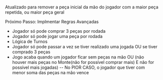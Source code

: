 Atualizado para remover a peça inicial da mão do jogador com a maior peça repetida, ou maior peça geral

Próximo Passo: Implmentar Regras Avançadas 

- Jogador só pode comprar 3 peças por rodada
- Jogador só pode jogar uma peça por rodada
- Lógica de Turnos
- Jogador só pode passar a vez se tiver realizado uma jogada OU se tiver comprado 3 peças
- Jogo acaba quando um jogador ficar sem peças na mão OU (não houver mais peças no Monte(não for possível comprar mais) E não for possível mais jogadas)
-- No PIOR CASO, o jogador que tiver com menor soma das peças na mão vence
